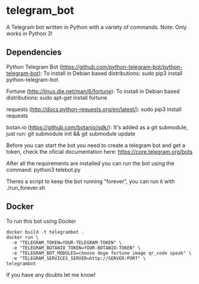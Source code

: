 # telegram_bot

A Telegram bot written in Python with a variety of commands.
Note: Only works in Python 3!

Dependencies
------------

Python Telegram Bot (https://github.com/python-telegram-bot/python-telegram-bot):
To install in Debian based distributions:
sudo pip3 install python-telegram-bot

Fortune (http://linux.die.net/man/6/fortune):
To install in Debian based distributions:
sudo apt-get install fortune

requests (http://docs.python-requests.org/en/latest/):
sudo pip3 install requests

botan.io (https://github.com/botanio/sdk/):
It's added as a git submodule, just run: git submodule init && git submodule update

Before you can start the bot you need to create a telegram bot and get a token, check the oficial documentation here:
https://core.telegram.org/bots

After all the requirements are installed you can run the bot using the command:
python3 telebot.py

Theres a script to keep the bot running "forever", you can run it with ./run_forever.sh

Docker
------

To run this bot using Docker

    docker build -t telegrambot .
    docker run \
      -e "TELEGRAM_TOKEN=YOUR-TELEGRAM-TOKEN" \
      -e "TELEGRAM_BOTANIO_TOKEN=YOUR-BOTANIO-TOKEN" \
      -e "TELEGRAM_BOT_MODULES=choose doge fortune image qr_code speak" \
      -e "TELEGRAM_SERVICES_SERVER=http://SERVER:PORT" \
    telegrambot

If you have any doubts let me know!

